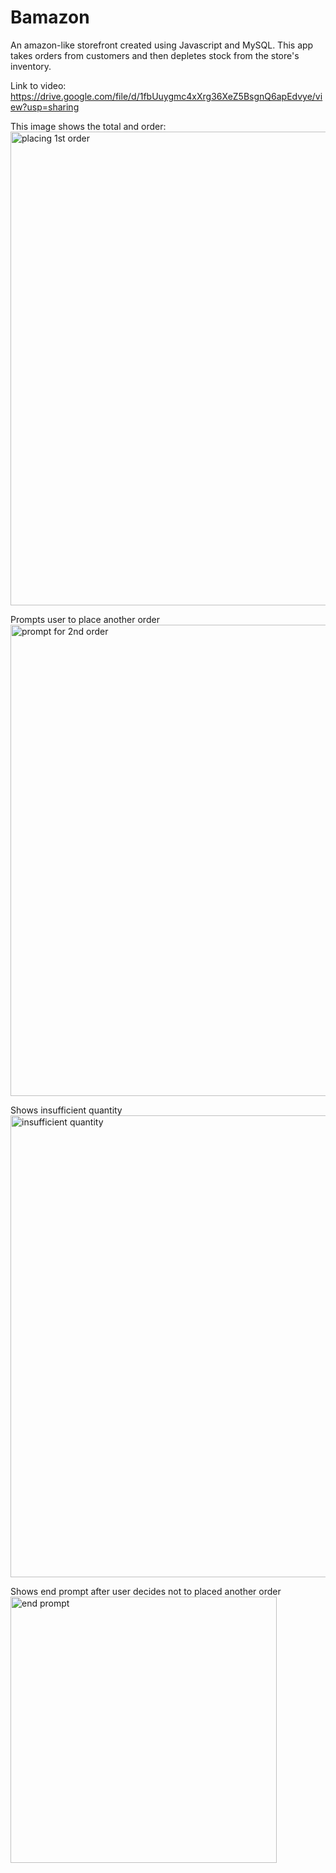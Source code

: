 # Bamazon

An amazon-like storefront created using Javascript and MySQL. This app takes orders from customers and then depletes stock from the store's inventory. 


Link to video:
https://drive.google.com/file/d/1fbUuygmc4xXrg36XeZ5BsgnQ6apEdvye/view?usp=sharing



This image shows the total and order: 
<img width="758" alt="placing 1st order" src="https://user-images.githubusercontent.com/33774231/40211477-cd549b9a-59ff-11e8-877a-df88a5cdd66e.png">

Prompts user to place another order 
<img width="754" alt="prompt for 2nd order" src="https://user-images.githubusercontent.com/33774231/40211519-fd4d123c-59ff-11e8-9a39-9eeab5ec2dbc.png">


Shows insufficient quantity
<img width="739" alt="insufficient quantity" src="https://user-images.githubusercontent.com/33774231/40211518-fd369516-59ff-11e8-9969-c5d4d132f083.png">



Shows end prompt after user decides not to placed another order 
<img width="426" alt="end prompt" src="https://user-images.githubusercontent.com/33774231/40211517-fd1cd766-59ff-11e8-96b6-4c79f1ff5b68.png">
